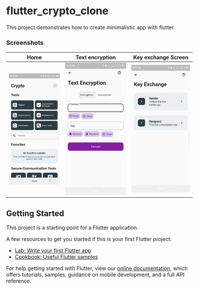# flutter_crypto_clone

This project demonstrates how to create minimalistic app with flutter.

### Screenshots

| Home        | Text encryption | Key exchange Screen |
| ------------- |:-------------:| :-------------:|
| <img src="screenshoots/home.png" /> | <img src="screenshoots/text_encryption.png" /> | <img src="screenshoots/key_exchange.png" /> |


## Getting Started

This project is a starting point for a Flutter application.

A few resources to get you started if this is your first Flutter project:

- [Lab: Write your first Flutter app](https://flutter.dev/docs/get-started/codelab)
- [Cookbook: Useful Flutter samples](https://flutter.dev/docs/cookbook)

For help getting started with Flutter, view our
[online documentation](https://flutter.dev/docs), which offers tutorials,
samples, guidance on mobile development, and a full API reference.
